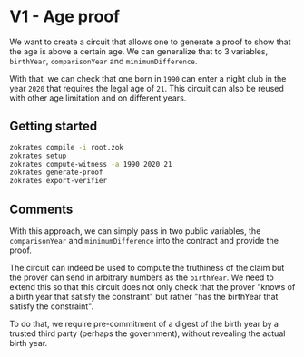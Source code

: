 # V1 - Age proof

We want to create a circuit that allows one to generate a proof to show that the age is above a certain age. We can generalize that to 3 variables, `birthYear`, `comparisonYear` and `minimumDifference`.

With that, we can check that one born in `1990` can enter a night club in the year `2020` that requires the legal age of `21`. This circuit can also be reused with other age limitation and on different years.

## Getting started

```sh
zokrates compile -i root.zok
zokrates setup
zokrates compute-witness -a 1990 2020 21
zokrates generate-proof
zokrates export-verifier
```

## Comments

With this approach, we can simply pass in two public variables, the `comparisonYear` and `minimumDifference` into the contract and provide the proof.

The circuit can indeed be used to compute the truthiness of the claim but the prover can send in arbitrary numbers as the `birthYear`. We need to extend this so that this circuit does not only check that the prover "knows of a birth year that satisfy the constraint" but rather "has the birthYear that satisfy the constraint".

To do that, we require pre-commitment of a digest of the birth year by a trusted third party (perhaps the government), without revealing the actual birth year.
